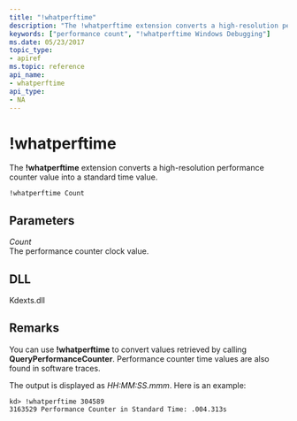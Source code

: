 ```yaml
---
title: "!whatperftime"
description: "The !whatperftime extension converts a high-resolution performance counter value into a standard time value."
keywords: ["performance count", "!whatperftime Windows Debugging"]
ms.date: 05/23/2017
topic_type:
- apiref
ms.topic: reference
api_name:
- whatperftime
api_type:
- NA
---
```


# !whatperftime

The **!whatperftime** extension converts a high-resolution performance counter value into a standard time value.

```dbgcmd
!whatperftime Count
```

## Parameters

<span id="_______Count______"></span><span id="_______count______"></span><span id="_______COUNT______"></span> *Count*   
The performance counter clock value.

## DLL

Kdexts.dll

## Remarks

You can use **!whatperftime** to convert values retrieved by calling **QueryPerformanceCounter**. Performance counter time values are also found in software traces.

The output is displayed as *HH:MM:SS.mmm*. Here is an example:

```dbgcmd
kd> !whatperftime 304589
3163529 Performance Counter in Standard Time: .004.313s
```
